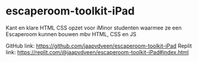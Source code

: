# escaperoom-toolkit-iPad
 Kant en klare HTML CSS opzet voor iMinor studenten waarmee ze een Escaperoom kunnen bouwen mbv HTML, CSS en JS

GitHub link: https://github.com/jaapvdveen/escaperoom-toolkit-iPad
Replit link: https://replit.com/@jaapvdveen/escaperoom-toolkit-iPad#index.html